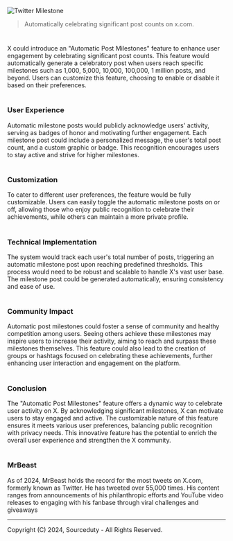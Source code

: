 ![Twitter Milestone](https://github.com/sourceduty/Automatic_X_Milestones/assets/123030236/c5c5b98e-cc8c-4c03-afad-2cba2d7444d6)

> Automatically celebrating significant post counts on x.com.

#

X could introduce an "Automatic Post Milestones" feature to enhance user engagement by celebrating significant post counts. This feature would automatically generate a celebratory post when users reach specific milestones such as 1,000, 5,000, 10,000, 100,000, 1 million posts, and beyond. Users can customize this feature, choosing to enable or disable it based on their preferences.

#
### User Experience

Automatic milestone posts would publicly acknowledge users' activity, serving as badges of honor and motivating further engagement. Each milestone post could include a personalized message, the user's total post count, and a custom graphic or badge. This recognition encourages users to stay active and strive for higher milestones.

#
### Customization

To cater to different user preferences, the feature would be fully customizable. Users can easily toggle the automatic milestone posts on or off, allowing those who enjoy public recognition to celebrate their achievements, while others can maintain a more private profile.

#
### Technical Implementation

The system would track each user's total number of posts, triggering an automatic milestone post upon reaching predefined thresholds. This process would need to be robust and scalable to handle X's vast user base. The milestone post could be generated automatically, ensuring consistency and ease of use.

#
### Community Impact

Automatic post milestones could foster a sense of community and healthy competition among users. Seeing others achieve these milestones may inspire users to increase their activity, aiming to reach and surpass these milestones themselves. This feature could also lead to the creation of groups or hashtags focused on celebrating these achievements, further enhancing user interaction and engagement on the platform.

#
### Conclusion

The "Automatic Post Milestones" feature offers a dynamic way to celebrate user activity on X. By acknowledging significant milestones, X can motivate users to stay engaged and active. The customizable nature of this feature ensures it meets various user preferences, balancing public recognition with privacy needs. This innovative feature has the potential to enrich the overall user experience and strengthen the X community.

#
### MrBeast

As of 2024, MrBeast holds the record for the most tweets on X.com, formerly known as Twitter. He has tweeted over 55,000 times. His content ranges from announcements of his philanthropic efforts and YouTube video releases to engaging with his fanbase through viral challenges and giveaways​ 

***
Copyright (C) 2024, Sourceduty - All Rights Reserved.
